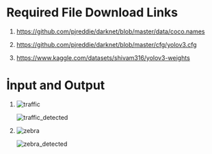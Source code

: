 
# Required File Download Links

1) https://github.com/pjreddie/darknet/blob/master/data/coco.names

2) https://github.com/pjreddie/darknet/blob/master/cfg/yolov3.cfg

3) https://www.kaggle.com/datasets/shivam316/yolov3-weights


# İnput and Output

1)  ![traffic](https://github.com/huso987/Object_detection/assets/66470348/c182c947-d444-4824-a0fb-30da20f0bf2d)
   
    ![traffic_detected](https://github.com/huso987/Object_detection/assets/66470348/8c8929fe-050f-4150-8599-7995c971b0a4)

2)  ![zebra](https://github.com/huso987/Object_detection/assets/66470348/ab28b6bb-9a59-40f9-9b72-0bb2d4f7c60d)

    ![zebra_detected](https://github.com/huso987/Object_detection/assets/66470348/f0c0f644-b7a5-4304-863d-f68ab2019af7)





